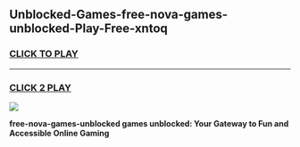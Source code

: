 
## Unblocked-Games-free-nova-games-unblocked-Play-Free-xntoq
<h3>
<a href="https://premium76.site?title=free-nova-games-unblocked&ref=15A">CLICK TO PLAY</a></h3>
<hr>

<h3>
<a href="https://premium76.site?title=free-nova-games-unblocked&ref=15A">CLICK 2 PLAY</a>
  
</h3>

<a href="https://premium76.site?title=free-nova-games-unblocked&ref=15A"><img src="https://clearcache.store/games.png"></a>


**free-nova-games-unblocked games unblocked: Your Gateway to Fun and Accessible Online Gaming**
